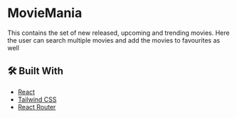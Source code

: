 # MovieMania
This contains the set of new released, upcoming and trending movies.
Here the user can search multiple movies and add the movies to favourites as well

## 🛠️ Built With

- [React](https://reactjs.org/)
- [Tailwind CSS](https://tailwindcss.com/)
- [React Router](https://reactrouter.com/)
